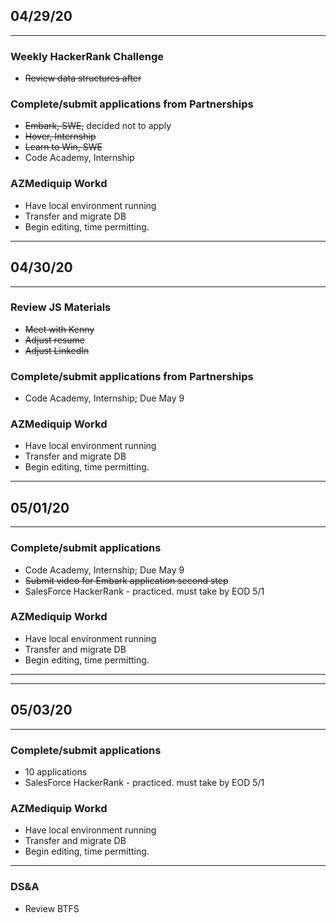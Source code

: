 ## 04/29/20

---

### Weekly HackerRank Challenge

- <s>Review data structures after</s>

### Complete/submit applications from Partnerships

- <s>Embark, SWE,</s> decided not to apply
- <s>Hover, Internship</s>
- <s>Learn to Win, SWE</s>
- Code Academy, Internship

### AZMediquip Workd

- Have local environment running
- Transfer and migrate DB
- Begin editing, time permitting.

---

## 04/30/20

---

### Review JS Materials

- <s>Meet with Kenny</s>
- <s>Adjust resume</s>
- <s>Adjust LinkedIn</s>

### Complete/submit applications from Partnerships

- Code Academy, Internship; Due May 9

### AZMediquip Workd

- Have local environment running
- Transfer and migrate DB
- Begin editing, time permitting.

---

## 05/01/20

---

### Complete/submit applications

- Code Academy, Internship; Due May 9
- <s>Submit video for Embark application second step</s>
- SalesForce HackerRank - practiced. must take by EOD 5/1

### AZMediquip Workd

- Have local environment running
- Transfer and migrate DB
- Begin editing, time permitting.

---

---

## 05/03/20

---

### Complete/submit applications

- 10 applications
- SalesForce HackerRank - practiced. must take by EOD 5/1

### AZMediquip Workd

- Have local environment running
- Transfer and migrate DB
- Begin editing, time permitting.

---

### DS&A

- Review BTFS
